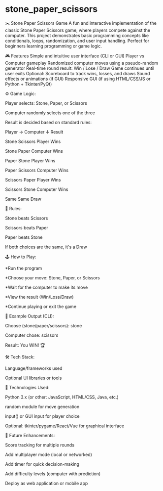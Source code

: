 # stone_paper_scissors

✂️ Stone Paper Scissors Game
A fun and interactive implementation of the classic Stone Paper Scissors game, where players compete against the computer. This project demonstrates basic programming concepts like conditionals, loops, randomization, and user input handling. Perfect for beginners learning programming or game logic.

🎮 Features
Simple and intuitive user interface (CLI or GUI)
Player vs Computer gameplay
Randomized computer moves using a pseudo-random generator
Real-time round result: Win / Lose / Draw
Game continues until user exits
Optional:
    Scoreboard to track wins, losses, and draws
    Sound effects or animations (if GUI)
    Responsive GUI (if using HTML/CSS/JS or Python + Tkinter/PyQt)

⚙️ Game Logic:

Player selects: Stone, Paper, or Scissors

Computer randomly selects one of the three

Result is decided based on standard rules:

Player →         Computer ↓          	Result

Stone            Scissors	            Player Wins

Stone	         Paper	            Computer Wins

Paper             Stone                 Player Wins

Paper           	Scissors     	      Computer Wins

Scissors	     Paper	            Player Wins

Scissors	     Stone	           Computer Wins
 
Same       	     Same	                Draw


🧠 Rules:

Stone beats Scissors

Scissors beats Paper

Paper beats Stone

If both choices are the same, it's a Draw



🕹 How to Play:

*Run the program

*Choose your move: Stone, Paper, or Scissors

*Wait for the computer to make its move

*View the result (Win/Loss/Draw)

*Continue playing or exit the game





📸 Example Output (CLI):

Choose (stone/paper/scissors): stone

Computer chose: scissors

Result: You WIN! 🏆


🛠 Tech Stack:

Language/frameworks used

Optional UI libraries or tools



🧱 Technologies Used:

Python 3.x (or other: JavaScript, HTML/CSS, Java, etc.)

random module for move generation

input() or GUI input for player choice

Optional:  tkinter/pygame/React/Vue for graphical interface



🚧 Future Enhancements:

Score tracking for multiple rounds

Add multiplayer mode (local or networked)

Add timer for quick decision-making

Add difficulty levels (computer with prediction)

Deploy as web application or mobile app


